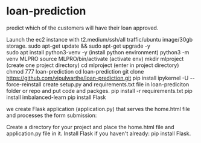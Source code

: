 # loan-prediction
predict which of the customers will have their loan approved.

Launch the ec2 instance with t2.medium/ssh/all traffic/ubuntu image/30gb storage.
sudo apt-get update && sudo apt-get upgrade -y      
sudo apt install python3-venv -y          (install python environment)
python3 -m venv MLPRO
source MLPRO/bin/activate                 (activate env)
mkdir mlproject                           (create one project directory)
cd mlproject                              (enter in project directory)
chmod 777 loan-prediction
cd loan-prediction
git clone https://github.com/vipulwarthe/loan-prediction.git
pip install ipykernel -U --force-reinstall
create setup.py and requirements.txt file in loan-prediciton folder or repo and put code and packges.
pip install -r requirements.txt
pip install imbalanced-learn
pip install Flask

we create  Flask application (application.py) that serves the home.html file and processes the form submission:

Create a directory for your project and place the home.html file and application.py file in it.
Install Flask if you haven't already: pip install Flask.
